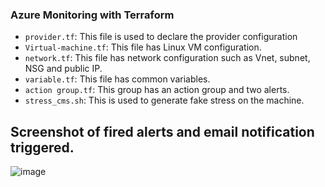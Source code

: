 ### Azure Monitoring with Terraform

-  `provider.tf`: This file is used to declare the provider configuration
-  `Virtual-machine.tf`: This file has Linux VM configuration.  
-  `network.tf`: This file has network configuration such as Vnet, subnet, NSG and public IP. 
-  `variable.tf`: This file has common variables.
-  `action group.tf`: This group has an action group and two alerts. 
-  `stress_cms.sh`: This is used to generate fake stress on the machine. 

## Screenshot of fired alerts and email notification triggered. 
 ![image]()





